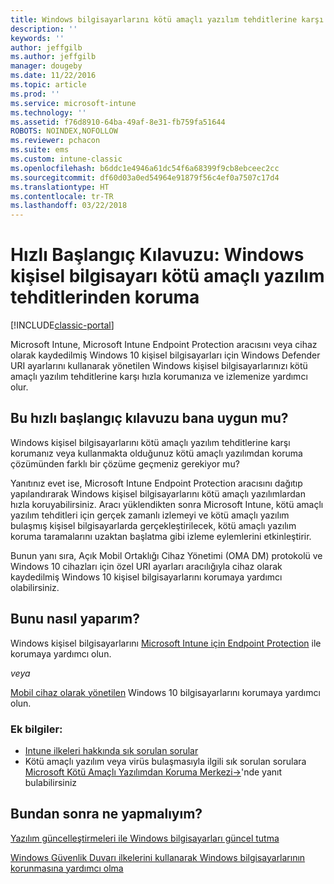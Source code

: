 ```yaml
---
title: Windows bilgisayarlarını kötü amaçlı yazılım tehditlerine karşı koruma
description: ''
keywords: ''
author: jeffgilb
ms.author: jeffgilb
manager: dougeby
ms.date: 11/22/2016
ms.topic: article
ms.prod: ''
ms.service: microsoft-intune
ms.technology: ''
ms.assetid: f76d8910-64ba-49af-8e31-fb759fa51644
ROBOTS: NOINDEX,NOFOLLOW
ms.reviewer: pchacon
ms.suite: ems
ms.custom: intune-classic
ms.openlocfilehash: b6ddc1e4946a61dc54f6a68399f9cb8ebceec2cc
ms.sourcegitcommit: df60d03a0ed54964e91879f56c4ef0a7507c17d4
ms.translationtype: HT
ms.contentlocale: tr-TR
ms.lasthandoff: 03/22/2018
---
```

# <a name="quick-start-guide-protect-windows-pcs-against-malware-threats"></a>Hızlı Başlangıç Kılavuzu: Windows kişisel bilgisayarı kötü amaçlı yazılım tehditlerinden koruma

[!INCLUDE[classic-portal](../includes/classic-portal.md)]

Microsoft Intune, Microsoft Intune Endpoint Protection aracısını veya cihaz olarak kaydedilmiş Windows 10 kişisel bilgisayarları için Windows Defender URI ayarlarını kullanarak yönetilen Windows kişisel bilgisayarlarınızı kötü amaçlı yazılım tehditlerine karşı hızla korumanıza ve izlemenize yardımcı olur.

## <a name="is-this-quick-start-guide-right-for-me"></a>Bu hızlı başlangıç kılavuzu bana uygun mu?
Windows kişisel bilgisayarlarını kötü amaçlı yazılım tehditlerine karşı korumanız veya kullanmakta olduğunuz kötü amaçlı yazılımdan koruma çözümünden farklı bir çözüme geçmeniz gerekiyor mu?

Yanıtınız evet ise, Microsoft Intune Endpoint Protection aracısını dağıtıp yapılandırarak Windows kişisel bilgisayarlarını kötü amaçlı yazılımlardan hızla koruyabilirsiniz. Aracı yüklendikten sonra Microsoft Intune, kötü amaçlı yazılım tehditleri için gerçek zamanlı izlemeyi ve kötü amaçlı yazılım bulaşmış kişisel bilgisayarlarda gerçekleştirilecek, kötü amaçlı yazılım koruma taramalarını uzaktan başlatma gibi izleme eylemlerini etkinleştirir.

Bunun yanı sıra, Açık Mobil Ortaklığı Cihaz Yönetimi (OMA DM) protokolü ve Windows 10 cihazları için özel URI ayarları aracılığıyla cihaz olarak kaydedilmiş Windows 10 kişisel bilgisayarlarını korumaya yardımcı olabilirsiniz.

## <a name="how-do-i-do-it"></a>Bunu nasıl yaparım?
Windows kişisel bilgisayarlarını [Microsoft Intune için Endpoint Protection](/intune-classic/deploy-use/help-secure-windows-pcs-with-endpoint-protection-for-microsoft-intune) ile korumaya yardımcı olun.

*veya*

[Mobil cihaz olarak yönetilen](/intune-classic/deploy-use/windows-10-policy-settings-in-microsoft-intune) Windows 10 bilgisayarlarını korumaya yardımcı olun.


### <a name="additional-information"></a>Ek bilgiler:
- [Intune ilkeleri hakkında sık sorulan sorular](/intune-classic/deploy-use/manage-settings-and-features-on-your-devices-with-microsoft-intune-policies#frequently-asked-questions-about-intune-policies)
- Kötü amaçlı yazılım veya virüs bulaşmasıyla ilgili sık sorulan sorulara <a href="https://www.microsoft.com/security/portal/mmpc/" target="_blank"> Microsoft Kötü Amaçlı Yazılımdan Koruma Merkezi&rarr;</a>'nde yanıt bulabilirsiniz


## <a name="what-should-i-do-next"></a>Bundan sonra ne yapmalıyım?
[Yazılım güncelleştirmeleri ile Windows bilgisayarları güncel tutma](/intune-classic/deploy-use/keep-windows-pcs-up-to-date-with-software-updates-in-microsoft-intune)

[Windows Güvenlik Duvarı ilkelerini kullanarak Windows bilgisayarlarının korunmasına yardımcı olma](/intune-classic/deploy-use/help-protect-windows-pcs-using-windows-firewall-policies-in-microsoft-intune)
